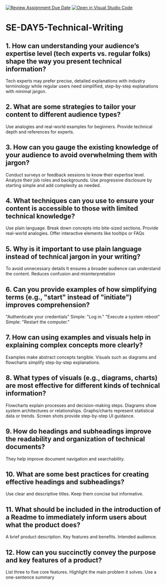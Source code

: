 [![Review Assignment Due Date](https://classroom.github.com/assets/deadline-readme-button-22041afd0340ce965d47ae6ef1cefeee28c7c493a6346c4f15d667ab976d596c.svg)](https://classroom.github.com/a/zsAR-pyY)
[![Open in Visual Studio Code](https://classroom.github.com/assets/open-in-vscode-2e0aaae1b6195c2367325f4f02e2d04e9abb55f0b24a779b69b11b9e10269abc.svg)](https://classroom.github.com/online_ide?assignment_repo_id=18482695&assignment_repo_type=AssignmentRepo)
# SE-DAY5-Technical-Writing
## 1. How can understanding your audience’s expertise level (tech experts vs. regular folks) shape the way you present technical information?
Tech experts may prefer precise, detailed explanations with industry terminology while regular users need simplified, step-by-step explanations with minimal jargon.
## 2. What are some strategies to tailor your content to different audience types?
Use analogies and real-world examples for beginners.
Provide technical depth and references for experts.
## 3. How can you gauge the existing knowledge of your audience to avoid overwhelming them with jargon?
Conduct surveys or feedback sessions to know their expertise level.
Analyze their job roles and backgrounds.
Use progressive disclosure by starting simple and add complexity as needed.
## 4. What techniques can you use to ensure your content is accessible to those with limited technical knowledge?
Use plain language.
Break down concepts into bite-sized sections.
Provide real-world analogies.
Offer interactive elements like tooltips or FAQs
## 5. Why is it important to use plain language instead of technical jargon in your writing?
To avoid unnecessary details
It ensures a broader audience can understand the content.
Reduces confusion and misinterpretation
## 6. Can you provide examples of how simplifying terms (e.g., "start" instead of "initiate") improves comprehension?
"Authenticate your credentials" Simple: "Log in."
"Execute a system reboot" Simple: "Restart the computer."
## 7. How can using examples and visuals help in explaining complex concepts more clearly?
Examples make abstract concepts tangible.
Visuals such as diagrams and flowcharts simplify step-by-step explanations.
## 8. What types of visuals (e.g., diagrams, charts) are most effective for different kinds of technical information?
Flowcharts explain processes and decision-making steps.
Diagrams show system architectures or relationships.
Graphs/charts represent statistical data or trends.
Screen shots provide step-by-step UI guidance.
## 9. How do headings and subheadings improve the readability and organization of technical documents?
They help improve document navigation and searchability.
## 10. What are some best practices for creating effective headings and subheadings?
Use clear and descriptive titles.
Keep them concise but informative.
## 11. What should be included in the introduction of a Readme to immediately inform users about what the product does?
A brief product description.
Key features and benefits.
Intended audience.
## 12. How can you succinctly convey the purpose and key features of a product?
List three to five core features.
Highlight the main problem it solves.
Use a one-sentence summary 

